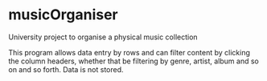 # musicOrganiser
University project to organise a physical music collection

This program allows data entry by rows and can filter content by clicking the column headers, whether that be filtering by genre, artist, album and so on and so forth. Data is not stored.
